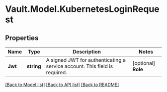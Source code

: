 # Vault.Model.KubernetesLoginRequest

## Properties

Name | Type | Description | Notes
------------ | ------------- | ------------- | -------------
**Jwt** | **string** | A signed JWT for authenticating a service account. This field is required. | [optional] **Role** | **string** | Name of the role against which the login is being attempted. This field is required | [optional] 

[[Back to Model list]](../README.md#documentation-for-models) [[Back to API list]](../README.md#documentation-for-api-endpoints) [[Back to README]](../README.md)

